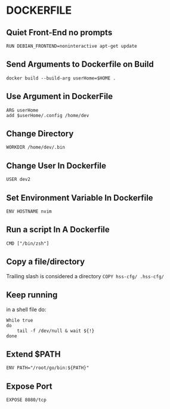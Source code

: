 # DOCKERFILE

## Quiet Front-End no prompts
`RUN DEBIAN_FRONTEND=noninteractive apt-get update`

## Send Arguments to Dockerfile on Build
```console
docker build --build-arg userHome=$HOME .
```

## Use Argument in DockerFile
```
ARG userHome
add $userHome/.config /home/dev
```

## Change Directory
`WORKDIR /home/dev/.bin`

## Change User In Dockerfile
`USER dev2`

## Set Environment Variable In Dockerfile
`ENV HOSTNAME nvim`

## Run a script In A Dockerfile
`CMD ["/bin/zsh"]`

## Copy a file/directory
Trailing slash is considered a directory
`COPY hss-cfg/ .hss-cfg/`

## Keep running
in a shell file do:
```
While true
do
    tail -f /dev/null & wait ${!}
done
```

## Extend $PATH
```
ENV PATH="/root/go/bin:${PATH}"
```

## Expose Port
```
EXPOSE 8080/tcp
```
